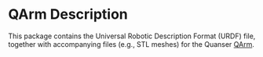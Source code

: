 <!-- 

Copyright (c) 2025 Quanser Inc. All rights reserved.
This software may be modified and distributed under the terms of the BSD-3-Clause license. 
Refer to the LICENSE file for details.
-->

# QArm Description
This package contains the Universal Robotic Description Format (URDF) file, together with accompanying files (e.g., STL meshes) for the Quanser [QArm](https://www.quanser.com/products/qarm/).

<!-- MarkdownTOC -->

<!-- /MarkdownTOC -->